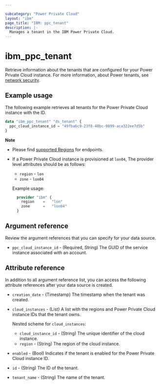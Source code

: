```yaml
---

subcategory: "Power Private Cloud"
layout: "ibm"
page_title: "IBM: ppc_tenant"
description: |-
  Manages a tenant in the IBM Power Private Cloud.
---
```


# ibm_ppc_tenant
Retrieve information about the tenants that are configured for your Power Private Cloud instance. For more information, about Power tenants, see [network security](https://cloud.ibm.com/docs/power-iaas?topic=power-iaas-network-security).

## Example usage
The following example retrieves all tenants for the Power Private Cloud instance with the ID.

```terraform
data "ibm_ppc_tenant" "ds_tenant" {
  ppc_cloud_instance_id = "49fba6c9-23f8-40bc-9899-aca322ee7d5b"
}
```

**Note**

* Please find [supported Regions](https://cloud.ibm.com/apidocs/power-cloud#endpoint) for endpoints.
* If a Power Private Cloud instance is provisioned at `lon04`, The provider level attributes should be as follows:
  * `region` - `lon`
  * `zone` - `lon04`

  Example usage:
  
  ```terraform
    provider "ibm" {
      region    =   "lon"
      zone      =   "lon04"
    }
  ```
  
## Argument reference
Review the argument references that you can specify for your data source. 

- `ppc_cloud_instance_id` - (Required, String) The GUID of the service instance associated with an account.

## Attribute reference
In addition to all argument reference list, you can access the following attribute references after your data source is created. 

- `creation_date` - (Timestamp) The timestamp when the tenant was created.
- `cloud_instances` - (List) A list with the regions and Power Private Cloud instance IDs that the tenant owns.

  Nested scheme for `cloud_instances`:
	- `cloud_instance_id` - (String) The unique identifier of the cloud instance.
	- `region` - (String) The region of the cloud instance.
- `enabled` - (Bool) Indicates if the tenant is enabled for the Power Private Cloud instance ID.
- `id` - (String) The ID of the tenant.
- `tenant_name` -  (String) The name of the tenant.
